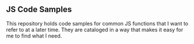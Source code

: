 ## JS Code Samples

This repository holds code samples for common JS functions that I want to refer to at a later time. They are cataloged in a way that makes it easy for me to find what I need. 